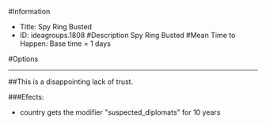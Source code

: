 #Information
 - Title: Spy Ring Busted
 - ID: ideagroups.1808
#Description
Spy Ring Busted
#Mean Time to Happen:
Base time = 1 days

#Options

___
##This is a disappointing lack of trust.

###Efects:<ul><li>country gets the modifier "suspected_diplomats" for 10 years</li></ul>
